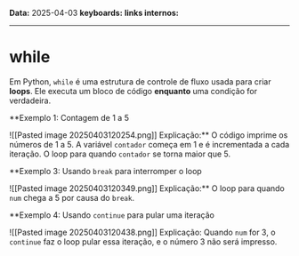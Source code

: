 
**Data:** 2025-04-03
**keyboards:** 
**links internos:** 
___

# while

Em Python, `while` é uma estrutura de controle de fluxo usada para criar **loops**. Ele executa um bloco de código **enquanto** uma condição for verdadeira.

**Exemplo 1: Contagem de 1 a 5

![[Pasted image 20250403120254.png]]
Explicação:** O código imprime os números de 1 a 5. A variável `contador` começa em 1 e é incrementada a cada iteração. O loop para quando `contador` se torna maior que 5.


**Exemplo 3: Usando `break` para interromper o loop

![[Pasted image 20250403120349.png]]
Explicação:** O loop para quando `num` chega a 5 por causa do `break`.


**Exemplo 4: Usando `continue` para pular uma iteração

![[Pasted image 20250403120438.png]]
Explicação: Quando `num` for 3, o `continue` faz o loop pular essa iteração, e o número 3 não será impresso.



